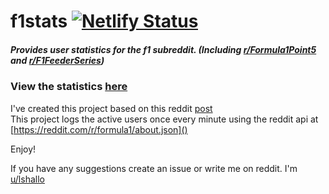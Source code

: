 # f1stats [![Netlify Status](https://api.netlify.com/api/v1/badges/7c14b8c4-7a4a-4b6a-b9c5-72872cfb5592/deploy-status)](https://app.netlify.com/sites/formula1stats/deploys)
##### Provides user statistics for the f1 subreddit. (Including [r/Formula1Point5](http://reddit.com/r/formula1point5) and [r/F1FeederSeries](http://reddit.com/r/f1feederseries))
### View the statistics [here](https://lshallo.github.io/f1stats/)

I've created this project based on this reddit [post](https://www.reddit.com/r/formula1/comments/d1s3lj/rformula1_active_user_count_during_the_italian/)  
This project logs the active users once every minute using the reddit api at [https://reddit.com/r/formula1/about.json]()

Enjoy!

If you have any suggestions create an issue or write me on reddit. I'm [u/lshallo](https://www.reddit.com/user/lshallo)